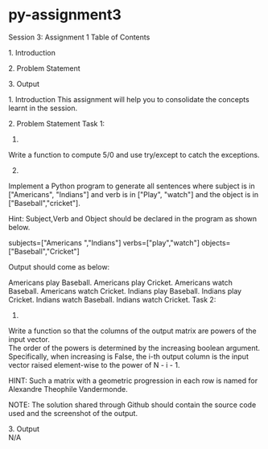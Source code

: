 # py-assignment3


Session 3: Assignment 1 
Table of Contents 
 
 
1.​  ​Introduction  
 
2.​  ​Problem Statement  
 
3.​  ​Output 
 
 
  
 
 
 
 
 
 
 
 
 
 
 
 
 
 
 
 

 
 
1.​  ​Introduction This assignment will help you to consolidate the concepts learnt in the session. 
 
2.​  ​Problem Statement 
 Task 1: 
 
  1. 
 
Write a function to compute 5/0 and use try/except to catch the exceptions. 
 
 
2. 
 
Implement a Python program to generate all sentences where subject is in ["Americans", "Indians"] and verb is in ["Play", "watch"] and the object is in ["Baseball","cricket"]. 
 
Hint: Subject,Verb and Object should be declared in the program as shown below. 
 
subjects=["Americans ","Indians"] verbs=["play","watch"] objects=["Baseball","Cricket"] 
 
Output should come as below: 
 
Americans  play Baseball. Americans  play Cricket. Americans  watch Baseball. Americans  watch Cricket. Indians play Baseball. Indians play Cricket. Indians watch Baseball. Indians watch Cricket. 
Task 2:  
 
 
1.  
 
Write a function so that the columns of the output matrix are powers of the input vector.  
The order of the powers is determined by the increasing boolean argument. Specifically, when              increasing is False, the i-th output column is the input vector raised element-wise to the power                of N - i - 1.  
 
HINT: Such a matrix with a geometric progression in each row is named for Alexandre               Theophile Vandermonde. 
 
 
NOTE:​ ​The​ ​solution​ ​shared​ ​through​ ​Github​ ​should​ ​contain​ ​the​ ​source code​ ​used​ ​and​ ​the​ ​screenshot​ ​of​ ​the​ ​output. 
 
 
 
3.​  ​Output   
N/A 
  
 
 
 
